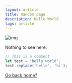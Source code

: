 ```yaml
---
layout: article
title: Random page
description: Hello World
tags: article
---
```


![img](https://images.unsplash.com/photo-1558979158-65a1eaa08691?ixlib=rb-1.2.1&ixid=eyJhcHBfaWQiOjEyMDd9&auto=format&fit=crop&w=1920)

Nothing to see here.

```js
// This is a comment
let test = "hello world";
test.replace('hello', 'hi');
```

[Go back home?](/blog)
